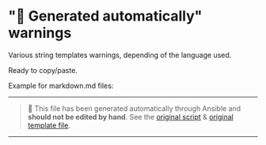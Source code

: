 # "🤖 Generated automatically" warnings

Various string templates warnings, depending of the language used.

Ready to copy/paste.

Example for markdown.md files:

---

> 🤖 This file has been generated automatically through Ansible and **should not be edited by hand**.
> See the [original script](https://hey.com) & [original template file](https://hey.com).

---
